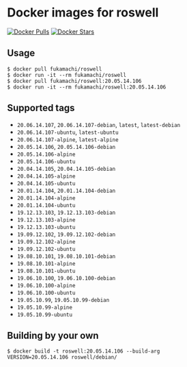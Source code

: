 # Docker images for roswell

[![Docker Pulls](https://img.shields.io/docker/pulls/fukamachi/roswell.svg)](https://hub.docker.com/r/fukamachi/roswell/)
[![Docker Stars](https://img.shields.io/docker/stars/fukamachi/roswell.svg)](https://hub.docker.com/r/fukamachi/roswell/)

## Usage

```
$ docker pull fukamachi/roswell
$ docker run -it --rm fukamachi/roswell
$ docker pull fukamachi/roswell:20.05.14.106
$ docker run -it --rm fukamachi/roswell:20.05.14.106
```

## Supported tags

- `20.06.14.107`, `20.06.14.107-debian`, `latest`, `latest-debian`
- `20.06.14.107-ubuntu`, `latest-ubuntu`
- `20.06.14.107-alpine`, `latest-alpine`
- `20.05.14.106`, `20.05.14.106-debian`
- `20.05.14.106-alpine`
- `20.05.14.106-ubuntu`
- `20.04.14.105`, `20.04.14.105-debian`
- `20.04.14.105-alpine`
- `20.04.14.105-ubuntu`
- `20.01.14.104`, `20.01.14.104-debian`
- `20.01.14.104-alpine`
- `20.01.14.104-ubuntu`
- `19.12.13.103`, `19.12.13.103-debian`
- `19.12.13.103-alpine`
- `19.12.13.103-ubuntu`
- `19.09.12.102`, `19.09.12.102-debian`
- `19.09.12.102-alpine`
- `19.09.12.102-ubuntu`
- `19.08.10.101`, `19.08.10.101-debian`
- `19.08.10.101-alpine`
- `19.08.10.101-ubuntu`
- `19.06.10.100`, `19.06.10.100-debian`
- `19.06.10.100-alpine`
- `19.06.10.100-ubuntu`
- `19.05.10.99`, `19.05.10.99-debian`
- `19.05.10.99-alpine`
- `19.05.10.99-ubuntu`

## Building by your own

```
$ docker build -t roswell:20.05.14.106 --build-arg VERSION=20.05.14.106 roswell/debian/
```

